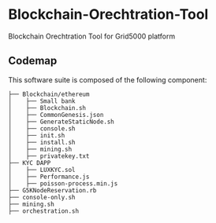 # Blockchain-Orechtration-Tool
Blockchain Orechtration Tool for Grid5000 platform 
## Codemap
This software suite is composed of the following component:
```shell
├── Blockchain/ethereum
│    ├── Small bank    
│    ├── Blockchain.sh 
│    ├── CommonGenesis.json 
│    ├── GenerateStaticNode.sh
│    ├── console.sh
│    ├── init.sh
│    ├── install.sh
│    ├── mining.sh 
│    ├── privatekey.txt
├── KYC DAPP
│    ├── LUXKYC.sol
│    ├── Performance.js
│    ├── poisson-process.min.js
├── G5KNodeReservation.rb
├── console-only.sh
├── mining.sh
├── orchestration.sh
```
